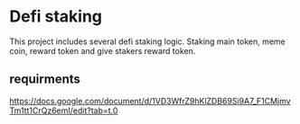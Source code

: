 # Defi staking

This project includes several defi staking logic. Staking main token, meme coin, reward token and give stakers reward token.

## requirments
https://docs.google.com/document/d/1VD3WfrZ9hKlZDB69Si9A7_F1CMjmvTm1tt1CrQz6emI/edit?tab=t.0
